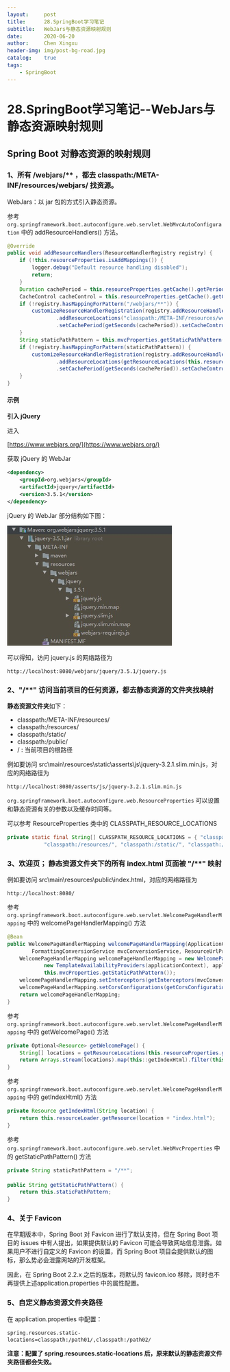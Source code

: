 ```yaml
---
layout:     post
title:      28.SpringBoot学习笔记
subtitle:   WebJars与静态资源映射规则
date:       2020-06-20
author:     Chen Xingxu
header-img: img/post-bg-road.jpg
catalog:    true
tags:
    - SpringBoot
---
```

# 28.SpringBoot学习笔记--WebJars与静态资源映射规则

## Spring Boot 对静态资源的映射规则

### 1、所有 /webjars/** ，都去 classpath:/META-INF/resources/webjars/ 找资源。

WebJars：以 jar 包的方式引入静态资源。

参考 `org.springframework.boot.autoconfigure.web.servlet.WebMvcAutoConfiguration` 中的 addResourceHandlers() 方法。

```java
@Override
public void addResourceHandlers(ResourceHandlerRegistry registry) {
    if (!this.resourceProperties.isAddMappings()) {
        logger.debug("Default resource handling disabled");
        return;
    }
    Duration cachePeriod = this.resourceProperties.getCache().getPeriod();
    CacheControl cacheControl = this.resourceProperties.getCache().getCachecontrol().toHttpCacheControl();
    if (!registry.hasMappingForPattern("/webjars/**")) {
        customizeResourceHandlerRegistration(registry.addResourceHandler("/webjars/**")
                .addResourceLocations("classpath:/META-INF/resources/webjars/")
                .setCachePeriod(getSeconds(cachePeriod)).setCacheControl(cacheControl));
    }
    String staticPathPattern = this.mvcProperties.getStaticPathPattern();
    if (!registry.hasMappingForPattern(staticPathPattern)) {
        customizeResourceHandlerRegistration(registry.addResourceHandler(staticPathPattern)
                .addResourceLocations(getResourceLocations(this.resourceProperties.getStaticLocations()))
                .setCachePeriod(getSeconds(cachePeriod)).setCacheControl(cacheControl));
    }
}
```

#### 示例

**引入 jQuery** 

进入 

[https://www.webjars.org/](https://www.webjars.org/)

获取 jQuery 的 WebJar

```xml
<dependency>
    <groupId>org.webjars</groupId>
    <artifactId>jquery</artifactId>
    <version>3.5.1</version>
</dependency>
```

jQuery 的 WebJar 部分结构如下图：

![](/img-post/2020-06-20-springboot/28-01.jpg)

可以得知，访问 jquery.js 的网络路径为

```
http://localhost:8080/webjars/jquery/3.5.1/jquery.js
```

### 2、"/**" 访问当前项目的任何资源，都去静态资源的文件夹找映射

**静态资源文件夹**如下：

- classpath:/META-INF/resources/
- classpath:/resources/
- classpath:/static/
- classpath:/public/
- / : 当前项目的根路径

例如要访问 src\main\resources\static\asserts\js\jquery-3.2.1.slim.min.js，对应的网络路径为

```
http://localhost:8080/asserts/js/jquery-3.2.1.slim.min.js
```

 `org.springframework.boot.autoconfigure.web.ResourceProperties` 可以设置和静态资源有关的参数以及缓存时间等。

可以参考 ResourceProperties 类中的 CLASSPATH_RESOURCE_LOCATIONS

```java
private static final String[] CLASSPATH_RESOURCE_LOCATIONS = { "classpath:/META-INF/resources/",
			"classpath:/resources/", "classpath:/static/", "classpath:/public/" };
```

### 3、欢迎页； 静态资源文件夹下的所有 index.html 页面被 "/**" 映射

例如要访问 src\main\resources\public\index.html，对应的网络路径为

```
http://localhost:8080/
```

参考 `org.springframework.boot.autoconfigure.web.servlet.WelcomePageHandlerMapping` 中的 welcomePageHandlerMapping() 方法

```java
@Bean
public WelcomePageHandlerMapping welcomePageHandlerMapping(ApplicationContext applicationContext,
        FormattingConversionService mvcConversionService, ResourceUrlProvider mvcResourceUrlProvider) {
    WelcomePageHandlerMapping welcomePageHandlerMapping = new WelcomePageHandlerMapping(
            new TemplateAvailabilityProviders(applicationContext), applicationContext, getWelcomePage(),
            this.mvcProperties.getStaticPathPattern());
    welcomePageHandlerMapping.setInterceptors(getInterceptors(mvcConversionService, mvcResourceUrlProvider));
    welcomePageHandlerMapping.setCorsConfigurations(getCorsConfigurations());
    return welcomePageHandlerMapping;
}
```

参考 `org.springframework.boot.autoconfigure.web.servlet.WelcomePageHandlerMapping` 中的 getWelcomePage() 方法

```java
private Optional<Resource> getWelcomePage() {
    String[] locations = getResourceLocations(this.resourceProperties.getStaticLocations());
    return Arrays.stream(locations).map(this::getIndexHtml).filter(this::isReadable).findFirst();
}
```

参考 `org.springframework.boot.autoconfigure.web.servlet.WelcomePageHandlerMapping` 中的 getIndexHtml() 方法

```java
private Resource getIndexHtml(String location) {
    return this.resourceLoader.getResource(location + "index.html");
}
```

参考 `org.springframework.boot.autoconfigure.web.servlet.WebMvcProperties` 中的 getStaticPathPattern() 方法

```java
private String staticPathPattern = "/**";

public String getStaticPathPattern() {
    return this.staticPathPattern;
}
```

### 4、关于 Favicon 

在早期版本中，Spring Boot 对 Favicon 进行了默认支持，但在 Spring Boot 项目的 issues 中有人提出，如果提供默认的 Favicon 可能会导致网站信息泄露。如果用户不进行自定义的 Favicon 的设置，而 Spring Boot 项目会提供默认的图标，那么势必会泄露网站的开发框架。

因此，在 Spring Boot 2.2.x 之后的版本，将默认的 favicon.ico 移除，同时也不再提供上述application.properties 中的属性配置。

### 5、自定义静态资源文件夹路径

在 application.properties 中配置：

```properties
spring.resources.static-locations=classpath:/path01/,classpath:/path02/
```

**注意：配置了 spring.resources.static-locations 后，原来默认的静态资源文件夹路径都会失效。**